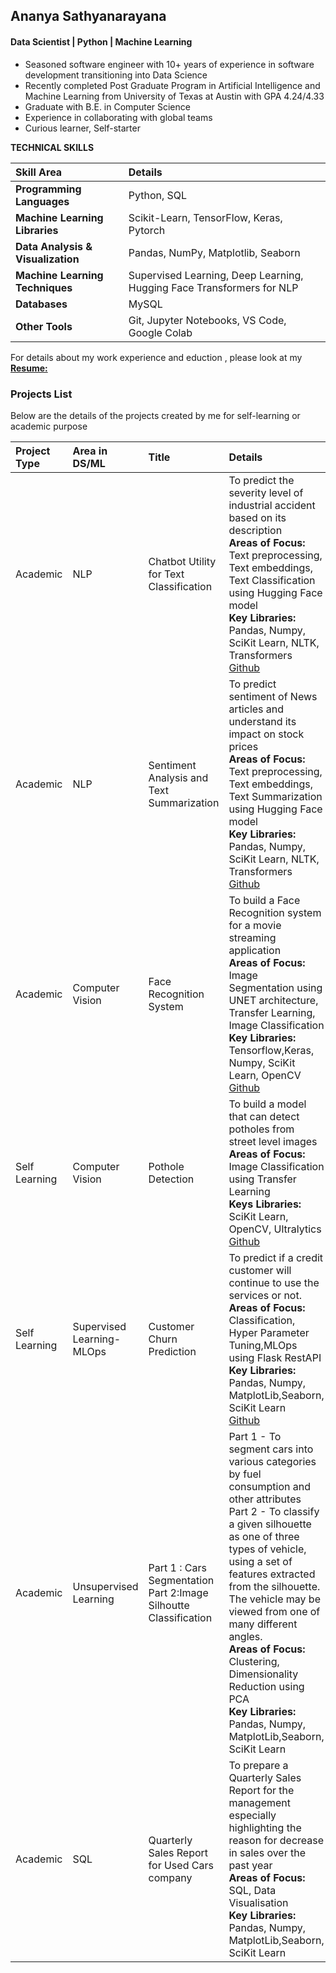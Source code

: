 ## Ananya Sathyanarayana
#### Data Scientist | Python | Machine Learning
 - Seasoned software engineer with 10+ years of experience in software development transitioning into Data Science
 - Recently completed Post Graduate Program in Artificial Intelligence and Machine Learning from University of Texas at Austin with GPA 4.24/4.33
 - Graduate with B.E. in Computer Science
 - Experience in collaborating with global teams
 - Curious learner, Self-starter
   
**TECHNICAL SKILLS**

|  Skill Area | Details | 
| :---   | :---         | 
|**Programming Languages**| Python, SQL   | 
|**Machine Learning Libraries**| Scikit-Learn, TensorFlow, Keras, Pytorch | 
|**Data Analysis & Visualization**| Pandas, NumPy, Matplotlib, Seaborn   | 
|**Machine Learning Techniques**| Supervised Learning, Deep Learning, Hugging Face Transformers for NLP | 
|**Databases**| MySQL   | 
|**Other Tools**| Git, Jupyter Notebooks, VS Code, Google Colab   | 


For details about my work experience and eduction , please look at my **[Resume:](/doc/Ananya_Data_Scientist.pdf)**

### Projects List

Below are the details of the projects created by me for self-learning or academic purpose

|  Project Type | Area in DS/ML |  Title | Details |
| :---   | :---         |     :---      |          :--- |
|Academic| NLP   | Chatbot Utility for Text Classification   | To predict the severity level of industrial accident based on its description<br>**Areas of Focus:** Text preprocessing, Text embeddings, Text Classification using Hugging Face model <br>**Key Libraries:** Pandas, Numpy, SciKit Learn, NLTK, Transformers<br>[Github](https://github.com/ananya20-s/gl_capstone_chatbot)    |
|Academic| NLP   | Sentiment Analysis and Text Summarization   | To predict sentiment of News articles and understand its impact on stock prices<br>**Areas of Focus:** Text preprocessing, Text embeddings, Text Summarization using Hugging Face model <br>**Key Libraries:** Pandas, Numpy, SciKit Learn, NLTK, Transformers<br>[Github](https://github.com/ananya20-s/gl_nlp_project)    |
|Academic| Computer Vision   | Face Recognition System    | To build a Face Recognition system for a movie streaming application<br>**Areas of Focus:** Image Segmentation using UNET architecture, Transfer Learning, Image Classification <br>**Key Libraries:** Tensorflow,Keras, Numpy, SciKit Learn, OpenCV<br>[Github](https://github.com/ananya20-s/gl_cv_project)    |
|Self Learning| Computer Vision   | Pothole Detection    | To build a model that can detect potholes from street level images<br>**Areas of Focus:** Image Classification using Transfer Learning <br>**Keys Libraries:** SciKit Learn, OpenCV, Ultralytics<br>[Github](https://github.com/ananya20-s/pothole_detect) |
|Self Learning| Supervised Learning-MLOps   | Customer Churn Prediction    | To predict if a credit customer will continue to use the services or not.<br>**Areas of Focus:** Classification, Hyper Parameter Tuning,MLOps using Flask RestAPI <br>**Key Libraries:** Pandas, Numpy, MatplotLib,Seaborn, SciKit Learn<br>[Github](https://github.com/ananya20-s/sl-cc-churn) |
|Academic| Unsupervised Learning   | Part 1 : Cars Segmentation<br> Part 2:Image Silhoutte Classification   | Part 1 - To segment cars into various categories by fuel consumption and other attributes <br>Part 2 - To classify a given silhouette as one of three types of vehicle, using a set of features extracted from the silhouette. The vehicle may be viewed from one of many different angles.<br>**Areas of Focus:** Clustering, Dimensionality Reduction using PCA<br>**Key Libraries:** Pandas, Numpy, MatplotLib,Seaborn, SciKit Learn |
|Academic| SQL   | Quarterly Sales Report for Used Cars company  | To prepare a Quarterly Sales Report for the management especially highlighting the reason for decrease in sales over the past year<br>**Areas of Focus:** SQL, Data Visualisation<br>**Key Libraries:** Pandas, Numpy, MatplotLib,Seaborn, SciKit Learn|

